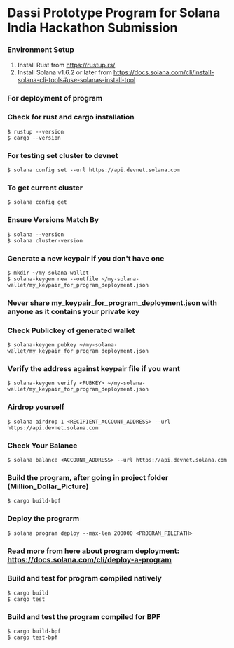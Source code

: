 # Dassi Prototype Program for Solana India Hackathon Submission


### Environment Setup
1. Install Rust from https://rustup.rs/
2. Install Solana v1.6.2 or later from https://docs.solana.com/cli/install-solana-cli-tools#use-solanas-install-tool




### For deployment of program 

### Check for rust and cargo installation 
```
$ rustup --version
$ cargo --version
```

### For testing set cluster to devnet
```
$ solana config set --url https://api.devnet.solana.com
```

### To get current cluster
```
$ solana config get
```

### Ensure Versions Match By
```
$ solana --version 
$ solana cluster-version
```

### Generate a new keypair if you don't have one
```
$ mkdir ~/my-solana-wallet
$ solana-keygen new --outfile ~/my-solana-wallet/my_keypair_for_program_deployment.json
```

### Never share my_keypair_for_program_deployment.json with anyone as it contains your private key

### Check Publickey of generated wallet
```
$ solana-keygen pubkey ~/my-solana-wallet/my_keypair_for_program_deployment.json
```

### Verify the address against keypair file if you want
```
$ solana-keygen verify <PUBKEY> ~/my-solana-wallet/my_keypair_for_program_deployment.json
```

### Airdrop yourself
```
$ solana airdrop 1 <RECIPIENT_ACCOUNT_ADDRESS> --url https://api.devnet.solana.com
```

### Check Your Balance 
```
$ solana balance <ACCOUNT_ADDRESS> --url https://api.devnet.solana.com
```

### Build the program, after going in project folder (Million_Dollar_Picture)
```
$ cargo build-bpf 
```

### Deploy the prograrm
```
$ solana program deploy --max-len 200000 <PROGRAM_FILEPATH>
```

### Read more from here about program deployment: https://docs.solana.com/cli/deploy-a-program


### Build and test for program compiled natively
```
$ cargo build
$ cargo test
```

### Build and test the program compiled for BPF
```
$ cargo build-bpf
$ cargo test-bpf
```